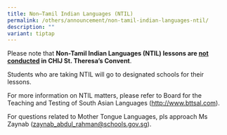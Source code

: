 ```yaml
---
title: Non–Tamil Indian Languages (NTIL)
permalink: /others/announcement/non-tamil-indian-languages-ntil/
description: ""
variant: tiptap
---
```

<p>Please note that <strong>Non-Tamil Indian Languages (NTIL) lessons are <u>not conducted</u> in CHIJ St. Theresa’s Convent</strong>.</p>
<p>Students who are taking NTIL will go to designated schools for their lessons.</p>
<p>For more information on NTIL matters, please refer to Board for the Teaching
and Testing of South Asian Languages (<a href="http://www.bttsal.com" rel="noopener noreferrer nofollow" target="_blank">http://www.bttsal.com</a>).</p>
<p>For questions related to Mother Tongue Languages, pls approach Ms Zaynab
(<a href="mailto:zaynab_abdul_rahman@schools.gov.sg" rel="noopener noreferrer nofollow" target="_blank">zaynab_abdul_rahman@schools.gov.sg</a>).</p>
<p></p>